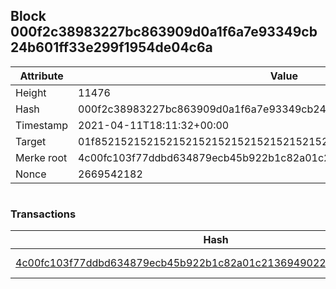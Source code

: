 ## Block 000f2c38983227bc863909d0a1f6a7e93349cb24b601ff33e299f1954de04c6a

Attribute | Value
--- | ---
Height | 11476
Hash | 000f2c38983227bc863909d0a1f6a7e93349cb24b601ff33e299f1954de04c6a
Timestamp | 2021-04-11T18:11:32+00:00
Target | 01f8521521521521521521521521521521521521521521521521521521521521
Merke root | 4c00fc103f77ddbd634879ecb45b922b1c82a01c2136949022266d3260232810
Nonce | 2669542182

```

```

### Transactions

Hash | Amount
--- | ---
[4c00fc103f77ddbd634879ecb45b922b1c82a01c2136949022266d3260232810](4c00fc103f77ddbd634879ecb45b922b1c82a01c2136949022266d3260232810.md) | 10.00000000 SKEPTI 
